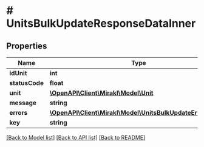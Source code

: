 # # UnitsBulkUpdateResponseDataInner

## Properties

Name | Type | Description | Notes
------------ | ------------- | ------------- | -------------
**idUnit** | **int** |  |
**statusCode** | **float** |  |
**unit** | [**\OpenAPI\Client\Mirakl\Model\Unit**](Unit.md) |  |
**message** | **string** |  |
**errors** | [**\OpenAPI\Client\Mirakl\Model\UnitsBulkUpdateErrorDetail[]**](UnitsBulkUpdateErrorDetail.md) |  |
**key** | **string** |  |

[[Back to Model list]](../../README.md#models) [[Back to API list]](../../README.md#endpoints) [[Back to README]](../../README.md)
